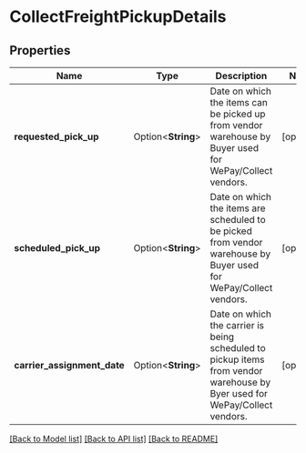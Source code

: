 # CollectFreightPickupDetails

## Properties

Name | Type | Description | Notes
------------ | ------------- | ------------- | -------------
**requested_pick_up** | Option<**String**> | Date on which the items can be picked up from vendor warehouse by Buyer used for WePay/Collect vendors. | [optional]
**scheduled_pick_up** | Option<**String**> | Date on which the items are scheduled to be picked from vendor warehouse by Buyer used for WePay/Collect vendors. | [optional]
**carrier_assignment_date** | Option<**String**> | Date on which the carrier is being scheduled to pickup items from vendor warehouse by Byer used for WePay/Collect vendors. | [optional]

[[Back to Model list]](../README.md#documentation-for-models) [[Back to API list]](../README.md#documentation-for-api-endpoints) [[Back to README]](../README.md)


